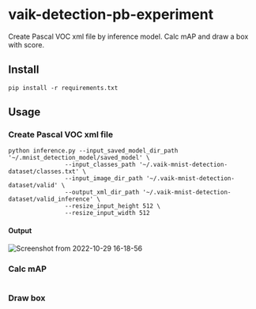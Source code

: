# vaik-detection-pb-experiment

Create Pascal VOC xml file by inference model. Calc mAP and draw a box with score.

## Install

```shell
pip install -r requirements.txt
```

## Usage

### Create Pascal VOC xml file

```shell
python inference.py --input_saved_model_dir_path '~/.mnist_detection_model/saved_model' \
                --input_classes_path '~/.vaik-mnist-detection-dataset/classes.txt' \
                --input_image_dir_path '~/.vaik-mnist-detection-dataset/valid' \
                --output_xml_dir_path '~/.vaik-mnist-detection-dataset/valid_inference' \
                --resize_input_height 512 \
                --resize_input_width 512
```

#### Output

![Screenshot from 2022-10-29 16-18-56](https://user-images.githubusercontent.com/116471878/198819253-0c56c4f5-6e5f-4d7a-99ad-ab49dec985b0.png)

### Calc mAP
```shell

```

### Draw box